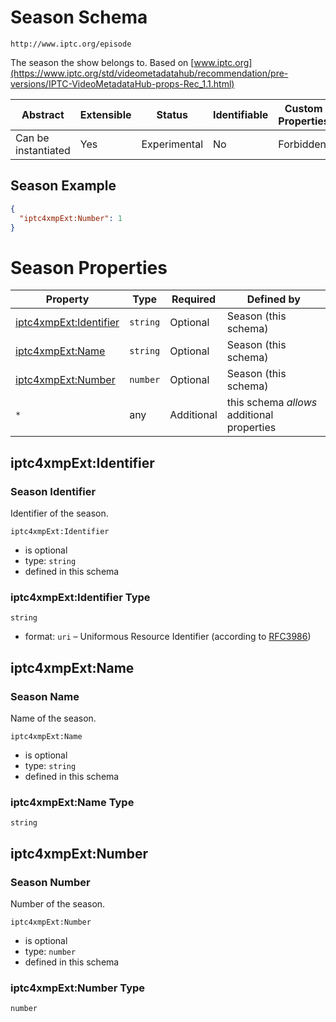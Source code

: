 
# Season Schema

```
http://www.iptc.org/episode
```

The season the show belongs to. Based on [www.iptc.org](https://www.iptc.org/std/videometadatahub/recommendation/pre-versions/IPTC-VideoMetadataHub-props-Rec_1.1.html)

| Abstract | Extensible | Status | Identifiable | Custom Properties | Additional Properties | Defined In |
|----------|------------|--------|--------------|-------------------|-----------------------|------------|
| Can be instantiated | Yes | Experimental | No | Forbidden | Permitted | [external/iptc/season.schema.json](external/iptc/season.schema.json) |

## Season Example
```json
{
  "iptc4xmpExt:Number": 1
}
```

# Season Properties

| Property | Type | Required | Defined by |
|----------|------|----------|------------|
| [iptc4xmpExt:Identifier](#iptc4xmpextidentifier) | `string` | Optional | Season (this schema) |
| [iptc4xmpExt:Name](#iptc4xmpextname) | `string` | Optional | Season (this schema) |
| [iptc4xmpExt:Number](#iptc4xmpextnumber) | `number` | Optional | Season (this schema) |
| `*` | any | Additional | this schema *allows* additional properties |

## iptc4xmpExt:Identifier
### Season Identifier

Identifier of the season.

`iptc4xmpExt:Identifier`
* is optional
* type: `string`
* defined in this schema

### iptc4xmpExt:Identifier Type


`string`
* format: `uri` – Uniformous Resource Identifier (according to [RFC3986](http://tools.ietf.org/html/rfc3986))






## iptc4xmpExt:Name
### Season Name

Name of the season.

`iptc4xmpExt:Name`
* is optional
* type: `string`
* defined in this schema

### iptc4xmpExt:Name Type


`string`






## iptc4xmpExt:Number
### Season Number

Number of the season.

`iptc4xmpExt:Number`
* is optional
* type: `number`
* defined in this schema

### iptc4xmpExt:Number Type


`number`





